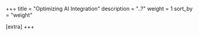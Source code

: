 +++
title = "Optimizing AI Integration"
description = "..?"
weight = 1
sort_by = "weight"

[extra]
+++
